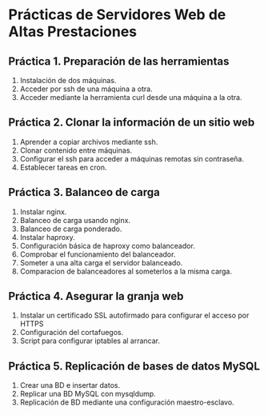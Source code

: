 # Prácticas de Servidores Web de Altas Prestaciones

## Práctica 1. Preparación de las herramientas

1. Instalación de dos máquinas.
2. Acceder por ssh de una máquina a otra.
3. Acceder mediante la herramienta curl desde una máquina a la otra.

## Práctica 2. Clonar la información de un sitio web

1. Aprender a copiar archivos mediante ssh.
2. Clonar contenido entre máquinas.
3. Configurar el ssh para acceder a máquinas remotas sin contraseña.
4. Establecer tareas en cron.

## Práctica 3. Balanceo de carga

1. Instalar nginx.
2. Balanceo de carga usando nginx.
3. Balanceo de carga ponderado.
4. Instalar haproxy.
5. Configuración básica de haproxy como balanceador.
6. Comprobar el funcionamiento del balanceador.
7. Someter a una alta carga el servidor balanceado.
8. Comparacion de balanceadores al someterlos a la misma carga.

## Práctica 4. Asegurar la granja web

1. Instalar un certificado SSL autofirmado para configurar el acceso por HTTPS
2. Configuración del cortafuegos.
3. Script para configurar iptables al arrancar.

## Práctica 5. Replicación de bases de datos MySQL

1. Crear una BD e insertar datos.
2. Replicar una BD MySQL con mysqldump.
3. Replicación de BD mediante una configuración maestro-esclavo.
